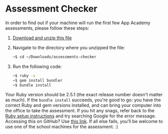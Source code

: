 # Assessment Checker

In order to find out if your machine will run the first few App Academy
assessments, please follow these steps:

1. [Download and unzip this file][gemfile-raw]
2. Navigate to the directory where you unzipped the file:

    ```sh
    ~$ cd ~/Downloads/assessments-checker
    ```

3. Run the following code:

    ```sh
    ~$ ruby -v
    ~$ gem install bundler
    ~$ bundle install
    ```

[gemfile-raw]: https://assets.aaonline.io/fullstack/meta/first-day-instructions/assessment-checker.zip

Your Ruby version should be 2.5.1 (the exact release number doesn't
matter as much). If the `bundle install` succeeds, you're good to go:
you have the correct Ruby and gem versions installed, and can bring your
computer into the office to take the assessment. If you hit any snags,
refer back to the [Ruby setup instructions][ruby-setup] and try
searching Google for the error message.  Accessing this on GitHub? Use [this link][github-ruby-setup]. If all else fails, you'll be
welcome to use one of the school machines for the assessment. :)

[ruby-setup]: setting-up-a-development-environment--phase-1-
[github-ruby-setup]: https://github.com/appacademy/curriculum/blob/master/course/readings/dev-setup.md

